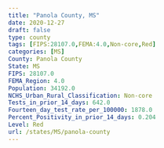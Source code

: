 ```yaml
---
title: "Panola County, MS"
date: 2020-12-27
draft: false
type: county
tags: [FIPS:28107.0,FEMA:4.0,Non-core,Red]
categories: [MS]
County: Panola County
State: MS
FIPS: 28107.0
FEMA_Region: 4.0
Population: 34192.0
NCHS_Urban_Rural_Classification: Non-core
Tests_in_prior_14_days: 642.0
Fourteen_day_test_rate_per_100000: 1878.0
Percent_Positivity_in_prior_14_days: 0.204
Level: Red
url: /states/MS/panola-county
---
```



